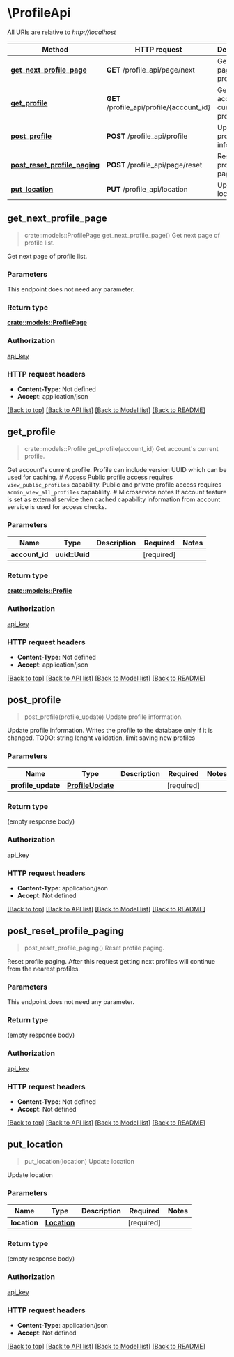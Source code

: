# \ProfileApi

All URIs are relative to *http://localhost*

Method | HTTP request | Description
------------- | ------------- | -------------
[**get_next_profile_page**](ProfileApi.md#get_next_profile_page) | **GET** /profile_api/page/next | Get next page of profile list.
[**get_profile**](ProfileApi.md#get_profile) | **GET** /profile_api/profile/{account_id} | Get account's current profile.
[**post_profile**](ProfileApi.md#post_profile) | **POST** /profile_api/profile | Update profile information.
[**post_reset_profile_paging**](ProfileApi.md#post_reset_profile_paging) | **POST** /profile_api/page/reset | Reset profile paging.
[**put_location**](ProfileApi.md#put_location) | **PUT** /profile_api/location | Update location



## get_next_profile_page

> crate::models::ProfilePage get_next_profile_page()
Get next page of profile list.

Get next page of profile list.

### Parameters

This endpoint does not need any parameter.

### Return type

[**crate::models::ProfilePage**](ProfilePage.md)

### Authorization

[api_key](../README.md#api_key)

### HTTP request headers

- **Content-Type**: Not defined
- **Accept**: application/json

[[Back to top]](#) [[Back to API list]](../README.md#documentation-for-api-endpoints) [[Back to Model list]](../README.md#documentation-for-models) [[Back to README]](../README.md)


## get_profile

> crate::models::Profile get_profile(account_id)
Get account's current profile.

Get account's current profile.  Profile can include version UUID which can be used for caching.  # Access Public profile access requires `view_public_profiles` capability. Public and private profile access requires `admin_view_all_profiles` capablility.  # Microservice notes If account feature is set as external service then cached capability information from account service is used for access checks.

### Parameters


Name | Type | Description  | Required | Notes
------------- | ------------- | ------------- | ------------- | -------------
**account_id** | **uuid::Uuid** |  | [required] |

### Return type

[**crate::models::Profile**](Profile.md)

### Authorization

[api_key](../README.md#api_key)

### HTTP request headers

- **Content-Type**: Not defined
- **Accept**: application/json

[[Back to top]](#) [[Back to API list]](../README.md#documentation-for-api-endpoints) [[Back to Model list]](../README.md#documentation-for-models) [[Back to README]](../README.md)


## post_profile

> post_profile(profile_update)
Update profile information.

Update profile information.  Writes the profile to the database only if it is changed.  TODO: string lenght validation, limit saving new profiles

### Parameters


Name | Type | Description  | Required | Notes
------------- | ------------- | ------------- | ------------- | -------------
**profile_update** | [**ProfileUpdate**](ProfileUpdate.md) |  | [required] |

### Return type

 (empty response body)

### Authorization

[api_key](../README.md#api_key)

### HTTP request headers

- **Content-Type**: application/json
- **Accept**: Not defined

[[Back to top]](#) [[Back to API list]](../README.md#documentation-for-api-endpoints) [[Back to Model list]](../README.md#documentation-for-models) [[Back to README]](../README.md)


## post_reset_profile_paging

> post_reset_profile_paging()
Reset profile paging.

Reset profile paging.  After this request getting next profiles will continue from the nearest profiles.

### Parameters

This endpoint does not need any parameter.

### Return type

 (empty response body)

### Authorization

[api_key](../README.md#api_key)

### HTTP request headers

- **Content-Type**: Not defined
- **Accept**: Not defined

[[Back to top]](#) [[Back to API list]](../README.md#documentation-for-api-endpoints) [[Back to Model list]](../README.md#documentation-for-models) [[Back to README]](../README.md)


## put_location

> put_location(location)
Update location

Update location

### Parameters


Name | Type | Description  | Required | Notes
------------- | ------------- | ------------- | ------------- | -------------
**location** | [**Location**](Location.md) |  | [required] |

### Return type

 (empty response body)

### Authorization

[api_key](../README.md#api_key)

### HTTP request headers

- **Content-Type**: application/json
- **Accept**: Not defined

[[Back to top]](#) [[Back to API list]](../README.md#documentation-for-api-endpoints) [[Back to Model list]](../README.md#documentation-for-models) [[Back to README]](../README.md)

